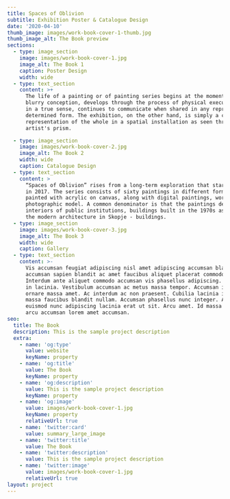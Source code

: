 ```yaml
---
title: Spaces of Oblivion
subtitle: Exhibition Poster & Catalogue Design
date: '2020-04-10'
thumb_image: images/work-book-cover-1-thumb.jpg
thumb_image_alt: The Book preview
sections:
  - type: image_section
    image: images/work-book-cover-1.jpg
    image_alt: The Book 1
    caption: Poster Design
    width: wide
  - type: text_section
    content: >+
      The life of a painting or of painting series begins at the moment of its
      blurry conception, develops through the process of physical execution and,
      in a true sense, continues to communicate when shared in any reproduced,
      determined form. The exhibition, on the other hand, is simply a controlled
      representation of the whole in a spatial installation as seen through the
      artist's prism.

  - type: image_section
    image: images/work-book-cover-2.jpg
    image_alt: The Book 2
    width: wide
    caption: Catalogue Design
  - type: text_section
    content: >
      “Spaces of Oblivion” rises from a long-term exploration that started back
      in 2017. The series consists of sixty paintings in different formats,
      painted with acrylic on canvas, along with digital paintings, worked on a
      photographic model. A common denominator is that the paintings depict
      interiors of public institutions, buildings built in the 1970s as part of
      the modern architecture in Skopje - buildings.
  - type: image_section
    image: images/work-book-cover-3.jpg
    image_alt: The Book 3
    width: wide
    caption: Gallery
  - type: text_section
    content: >-
      Vis accumsan feugiat adipiscing nisl amet adipiscing accumsan blandit
      accumsan sapien blandit ac amet faucibus aliquet placerat commodo.
      Interdum ante aliquet commodo accumsan vis phasellus adipiscing. Ornare a
      in lacinia. Vestibulum accumsan ac metus massa tempor. Accumsan in lacinia
      ornare massa amet. Ac interdum ac non praesent. Cubilia lacinia interdum
      massa faucibus blandit nullam. Accumsan phasellus nunc integer. Accumsan
      euismod nunc adipiscing lacinia erat ut sit. Arcu amet. Id massa aliquet
      arcu accumsan lorem amet accumsan.
seo:
  title: The Book
  description: This is the sample project description
  extra:
    - name: 'og:type'
      value: website
      keyName: property
    - name: 'og:title'
      value: The Book
      keyName: property
    - name: 'og:description'
      value: This is the sample project description
      keyName: property
    - name: 'og:image'
      value: images/work-book-cover-1.jpg
      keyName: property
      relativeUrl: true
    - name: 'twitter:card'
      value: summary_large_image
    - name: 'twitter:title'
      value: The Book
    - name: 'twitter:description'
      value: This is the sample project description
    - name: 'twitter:image'
      value: images/work-book-cover-1.jpg
      relativeUrl: true
layout: project
---
```

